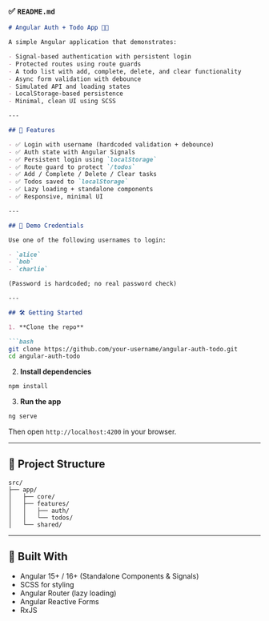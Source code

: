 ### ✅ `README.md`

```md
# Angular Auth + Todo App 📝🔐

A simple Angular application that demonstrates:

- Signal-based authentication with persistent login
- Protected routes using route guards
- A todo list with add, complete, delete, and clear functionality
- Async form validation with debounce
- Simulated API and loading states
- LocalStorage-based persistence
- Minimal, clean UI using SCSS

---

## 🚀 Features

- ✅ Login with username (hardcoded validation + debounce)
- ✅ Auth state with Angular Signals
- ✅ Persistent login using `localStorage`
- ✅ Route guard to protect `/todos`
- ✅ Add / Complete / Delete / Clear tasks
- ✅ Todos saved to `localStorage`
- ✅ Lazy loading + standalone components
- ✅ Responsive, minimal UI

---

## 🧪 Demo Credentials

Use one of the following usernames to login:

- `alice`
- `bob`
- `charlie`

(Password is hardcoded; no real password check)

---

## 🛠️ Getting Started

1. **Clone the repo**

```bash
git clone https://github.com/your-username/angular-auth-todo.git
cd angular-auth-todo
```

2. **Install dependencies**

```bash
npm install
```

3. **Run the app**

```bash
ng serve
```

Then open `http://localhost:4200` in your browser.

---

## 🧩 Project Structure

```
src/
├── app/
│   ├── core/       
│   ├── features/
│   │   ├── auth/      
│   │   └── todos/      
│   └── shared/         
```

---

## 🧠 Built With

- Angular 15+ / 16+ (Standalone Components & Signals)
- SCSS for styling
- Angular Router (lazy loading)
- Angular Reactive Forms
- RxJS
